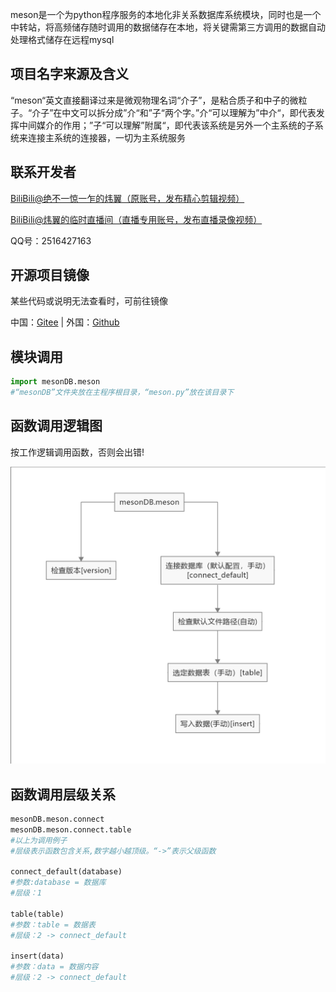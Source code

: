 meson是一个为python程序服务的本地化非关系数据库系统模块，同时也是一个中转站，将高频储存随时调用的数据储存在本地，将关键需第三方调用的数据自动处理格式储存在远程mysql

## 项目名字来源及含义

“meson“英文直接翻译过来是微观物理名词“介子”，是粘合质子和中子的微粒子。“介子”在中文可以拆分成”介“和”子“两个字。”介“可以理解为”中介“，即代表发挥中间媒介的作用；”子“可以理解”附属“，即代表该系统是另外一个主系统的子系统来连接主系统的连接器，一切为主系统服务

##  联系开发者

[BiliBili@绝不一惊一乍的炜翼（原账号，发布精心剪辑视频）](https://space.bilibili.com/1392269532/)

[BiliBili@炜翼的临时直播间（直播专用账号，发布直播录像视频）](https://space.bilibili.com/1392269532/)

QQ号：2516427163

##  开源项目镜像

某些代码或说明无法查看时，可前往镜像

中国：[Gitee](https://gitee.com/leoweyr/mesonDB) | 外国：[Github](https://github.com/leoweyr/mesonDB)

## 模块调用

```python
import mesonDB.meson
#“mesonDB”文件夹放在主程序根目录，“meson.py”放在该目录下
```

## 函数调用逻辑图

按工作逻辑调用函数，否则会出错!

![image-20210816212744633](workLogic.png)

## 函数调用层级关系


```python
mesonDB.meson.connect
mesonDB.meson.connect.table
#以上为调用例子
#层级表示函数包含关系,数字越小越顶级。“->”表示父级函数

connect_default(database)
#参数:database = 数据库
#层级：1

table(table)
#参数：table = 数据表
#层级：2 -> connect_default

insert(data)
#参数：data = 数据内容
#层级：2 -> connect_default
```

